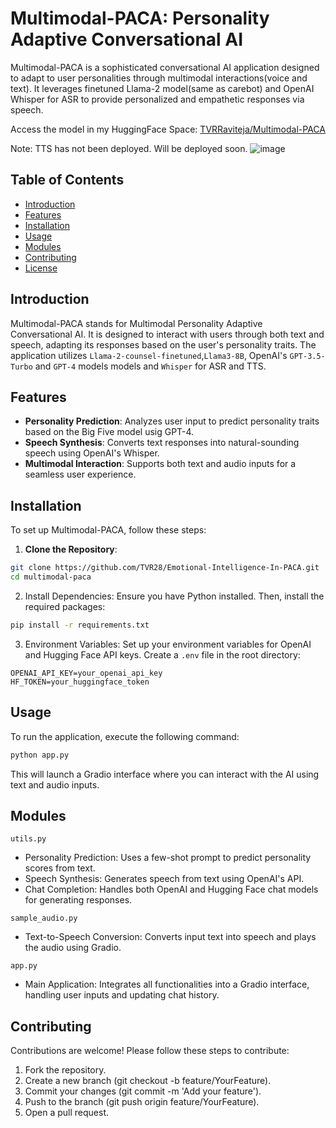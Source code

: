 # Multimodal-PACA: Personality Adaptive Conversational AI

Multimodal-PACA is a sophisticated conversational AI application designed to adapt to user personalities through multimodal interactions(voice and text). It leverages finetuned Llama-2 model(same as carebot) and OpenAI Whisper for ASR to provide personalized and empathetic responses via speech.

Access the model in my HuggingFace Space: [TVRRaviteja/Multimodal-PACA](https://huggingface.co/spaces/TVRRaviteja/Multimodal-PACA)

Note: TTS has not been deployed. Will be deployed soon.
![image](https://github.com/user-attachments/assets/3fe17a80-8959-4ba8-ad43-f680ab7f5931)


## Table of Contents

- [Introduction](#introduction)
- [Features](#features)
- [Installation](#installation)
- [Usage](#usage)
- [Modules](#modules)
- [Contributing](#contributing)
- [License](#license)

## Introduction

Multimodal-PACA stands for Multimodal Personality Adaptive Conversational AI. It is designed to interact with users through both text and speech, adapting its responses based on the user's personality traits. The application utilizes `Llama-2-counsel-finetuned`,`Llama3-8B`, OpenAI's `GPT-3.5-Turbo` and `GPT-4` models models and `Whisper` for ASR and TTS.

## Features

- **Personality Prediction**: Analyzes user input to predict personality traits based on the Big Five model usig GPT-4.
- **Speech Synthesis**: Converts text responses into natural-sounding speech using OpenAI's Whisper.
- **Multimodal Interaction**: Supports both text and audio inputs for a seamless user experience.

## Installation

To set up Multimodal-PACA, follow these steps:

1. **Clone the Repository**:
```bash
git clone https://github.com/TVR28/Emotional-Intelligence-In-PACA.git
cd multimodal-paca
```
2. Install Dependencies:
Ensure you have Python installed. Then, install the required packages:
  ```bash
  pip install -r requirements.txt
  ```
3. Environment Variables:
Set up your environment variables for OpenAI and Hugging Face API keys. Create a `.env` file in the root directory:
  ``` text
  OPENAI_API_KEY=your_openai_api_key
  HF_TOKEN=your_huggingface_token
  ```
## Usage
To run the application, execute the following command:
  ``` python
  python app.py
  ```
This will launch a Gradio interface where you can interact with the AI using text and audio inputs.

## Modules

`utils.py`
- Personality Prediction: Uses a few-shot prompt to predict personality scores from text.
- Speech Synthesis: Generates speech from text using OpenAI's API.
- Chat Completion: Handles both OpenAI and Hugging Face chat models for generating responses.

`sample_audio.py`
- Text-to-Speech Conversion: Converts input text into speech and plays the audio using Gradio.

`app.py`
- Main Application: Integrates all functionalities into a Gradio interface, handling user inputs and updating chat history.

## Contributing
Contributions are welcome! Please follow these steps to contribute:
1. Fork the repository.
2. Create a new branch (git checkout -b feature/YourFeature).
3. Commit your changes (git commit -m 'Add your feature').
4. Push to the branch (git push origin feature/YourFeature).
5. Open a pull request.


